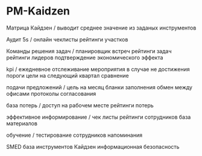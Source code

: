 # PM-Kaidzen
Матрица Кайдзен /
выводит среднее значение из заданых инструментов
 
Аудит 5s /
онлайн чеклисты
рейтинги участков
 
Команды решения задач /
планировщик встреч
рейтинги задач
рейтинги лидеров
подтверждение экономического эффекта
 
kpi /
ежедневное отслеживание
мероприятия в случае не достижения
пороги
цели на следующий квартал
сравнение
  
подачи предложений /
цель на месяц
бланки заполнения
обмен между офисами
протоколы согласования

база потерь /
доступ на рабочем месте
рейтинги потерь
 
эффективное информирование /
чек листы 
рейтинги сотрудников 
база материалов
 
обучение /
тестирование сотрудников
напоминания
 
SMED 
база инструментов Кайдзен 
информационная безопасность
